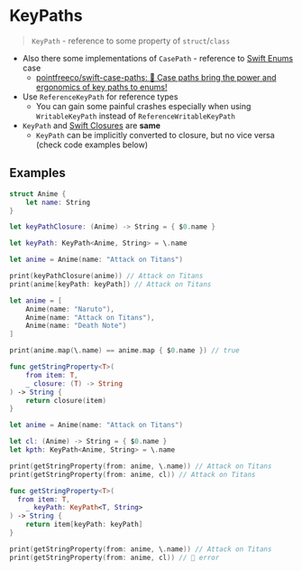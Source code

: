 # KeyPaths

> `KeyPath` - reference to some property of `struct`/`class`

- Also there some implementations of `CasePath` - reference to [Swift Enums](Swift%20Enums.md) case
	- [pointfreeco/swift-case-paths: 🧰 Case paths bring the power and ergonomics of key paths to enums!](https://github.com/pointfreeco/swift-case-paths)
- Use `ReferenceKeyPath` for reference types
	- You can gain some painful crashes especially when using `WritableKeyPath`  instead of `ReferenceWritableKeyPath`
-  `KeyPath` and [Swift Closures](Swift%20Closures.md) are **same**
	-  `KeyPath` can be implicitly converted to closure, but no vice versa (check code examples below)

## Examples

```swift
struct Anime {
	let name: String
}

let keyPathClosure: (Anime) -> String = { $0.name }

let keyPath: KeyPath<Anime, String> = \.name

let anime = Anime(name: "Attack on Titans")

print(keyPathClosure(anime)) // Attack on Titans
print(anime[keyPath: keyPath]) // Attack on Titans
```
```swift
let anime = [
	Anime(name: "Naruto"), 
	Anime(name: "Attack on Titans"), 
	Anime(name: "Death Note")
]

print(anime.map(\.name) == anime.map { $0.name }) // true
```
```swift
func getStringProperty<T>(
    from item: T,
    _ closure: (T) -> String
) -> String {
    return closure(item)
}

let anime = Anime(name: "Attack on Titans")

let cl: (Anime) -> String = { $0.name }
let kpth: KeyPath<Anime, String> = \.name

print(getStringProperty(from: anime, \.name)) // Attack on Titans
print(getStringProperty(from: anime, cl)) // Attack on Titans

func getStringProperty<T>(
  from item: T,
	_ keyPath: KeyPath<T, String>
) -> String {
    return item[keyPath: keyPath]
}

print(getStringProperty(from: anime, \.name)) // Attack on Titans
print(getStringProperty(from: anime, cl)) // 🛑 error
```
